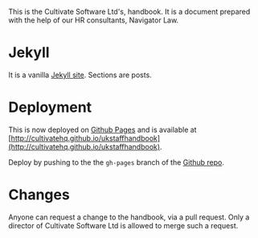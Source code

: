 This is the Cultivate Software Ltd's, handbook. It is a document prepared with the help of our HR consultants, Navigator Law.

# Jekyll

It is a vanilla [Jekyll site](http://jekyllrb.com). Sections are posts.

# Deployment

This is now deployed on [Github Pages](https://pages.github.com) and is available at [http://cultivatehq.github.io/ukstaffhandbook](http://cultivatehq.github.io/ukstaffhandbook).

Deploy by pushing to the the ```gh-pages``` branch of the [Github repo](https://github.com/CultivateHQ/ukstaffhandbook).

# Changes

Anyone can request a change to the handbook, via a pull request. Only a director of Cultivate Software Ltd is allowed to merge such a request.
